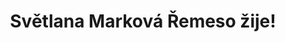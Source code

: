 ---
id: a288bb54-d252-4e9c-b2a2-7015ea3094c3
title: Světlana Marková Řemeso žije!
price: 10
year: 2015
description: Projekt navazuje na loňskou úspěšnou spolupráci místního klubu paličkování vedeného Světlanou Markovou s Nadačním fondem Kousek po kousku. Během předcházejících dvanácti měsíců se klubu podařilo zorganizovat několik výstav, víkendové společné workshopy, zprofesionalizovat svou činnost i rozšířit své řady o nové členky z blízkého i vzdálenějšího okolí, starší i mladší generace.
kouskovani: false
locationName: undefined
position:
  lng: 17.9069223272338
  lat: 49.716860958042396
---